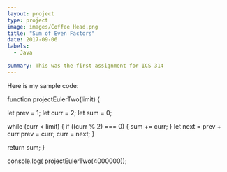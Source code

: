 ```yaml
---
layout: project
type: project
image: images/Coffee Head.png
title: "Sum of Even Factors"
date: 2017-09-06
labels:
  - Java
  
summary: This was the first assignment for ICS 314
---
```


Here is my sample code:

function projectEulerTwo(limit) {

  let prev = 1;
  let curr = 2;
  let sum = 0;

  while (curr < limit) {
    if ((curr % 2) === 0) {
      sum += curr;
    }
    let next = prev + curr
    prev = curr;
    curr = next;
  }

  return sum;
}

console.log( projectEulerTwo(4000000));

